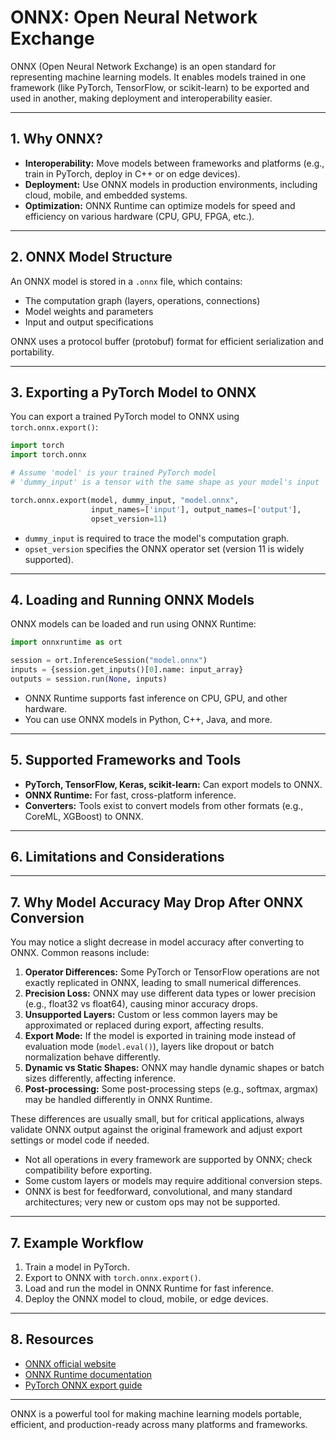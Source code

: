 # ONNX: Open Neural Network Exchange

ONNX (Open Neural Network Exchange) is an open standard for representing machine learning models. It enables models trained in one framework (like PyTorch, TensorFlow, or scikit-learn) to be exported and used in another, making deployment and interoperability easier.

---

## 1. Why ONNX?

- **Interoperability:** Move models between frameworks and platforms (e.g., train in PyTorch, deploy in C++ or on edge devices).
- **Deployment:** Use ONNX models in production environments, including cloud, mobile, and embedded systems.
- **Optimization:** ONNX Runtime can optimize models for speed and efficiency on various hardware (CPU, GPU, FPGA, etc.).

---

## 2. ONNX Model Structure

An ONNX model is stored in a `.onnx` file, which contains:

- The computation graph (layers, operations, connections)
- Model weights and parameters
- Input and output specifications

ONNX uses a protocol buffer (protobuf) format for efficient serialization and portability.

---

## 3. Exporting a PyTorch Model to ONNX

You can export a trained PyTorch model to ONNX using `torch.onnx.export()`:

```python
import torch
import torch.onnx

# Assume 'model' is your trained PyTorch model
# 'dummy_input' is a tensor with the same shape as your model's input

torch.onnx.export(model, dummy_input, "model.onnx", 
                  input_names=['input'], output_names=['output'], 
                  opset_version=11)
```

- `dummy_input` is required to trace the model's computation graph.
- `opset_version` specifies the ONNX operator set (version 11 is widely supported).

---

## 4. Loading and Running ONNX Models

ONNX models can be loaded and run using ONNX Runtime:

```python
import onnxruntime as ort

session = ort.InferenceSession("model.onnx")
inputs = {session.get_inputs()[0].name: input_array}
outputs = session.run(None, inputs)
```

- ONNX Runtime supports fast inference on CPU, GPU, and other hardware.
- You can use ONNX models in Python, C++, Java, and more.

---

## 5. Supported Frameworks and Tools

- **PyTorch, TensorFlow, Keras, scikit-learn:** Can export models to ONNX.
- **ONNX Runtime:** For fast, cross-platform inference.
- **Converters:** Tools exist to convert models from other formats (e.g., CoreML, XGBoost) to ONNX.

---

## 6. Limitations and Considerations

---

## 7. Why Model Accuracy May Drop After ONNX Conversion

You may notice a slight decrease in model accuracy after converting to ONNX. Common reasons include:

1. **Operator Differences:** Some PyTorch or TensorFlow operations are not exactly replicated in ONNX, leading to small numerical differences.
2. **Precision Loss:** ONNX may use different data types or lower precision (e.g., float32 vs float64), causing minor accuracy drops.
3. **Unsupported Layers:** Custom or less common layers may be approximated or replaced during export, affecting results.
4. **Export Mode:** If the model is exported in training mode instead of evaluation mode (`model.eval()`), layers like dropout or batch normalization behave differently.
5. **Dynamic vs Static Shapes:** ONNX may handle dynamic shapes or batch sizes differently, affecting inference.
6. **Post-processing:** Some post-processing steps (e.g., softmax, argmax) may be handled differently in ONNX Runtime.

These differences are usually small, but for critical applications, always validate ONNX output against the original framework and adjust export settings or model code if needed.

- Not all operations in every framework are supported by ONNX; check compatibility before exporting.
- Some custom layers or models may require additional conversion steps.
- ONNX is best for feedforward, convolutional, and many standard architectures; very new or custom ops may not be supported.

---

## 7. Example Workflow

1. Train a model in PyTorch.
2. Export to ONNX with `torch.onnx.export()`.
3. Load and run the model in ONNX Runtime for fast inference.
4. Deploy the ONNX model to cloud, mobile, or edge devices.

---

## 8. Resources

- [ONNX official website](https://onnx.ai/)
- [ONNX Runtime documentation](https://onnxruntime.ai/)
- [PyTorch ONNX export guide](https://pytorch.org/docs/stable/onnx.html)

---

ONNX is a powerful tool for making machine learning models portable, efficient, and production-ready across many platforms and frameworks.
